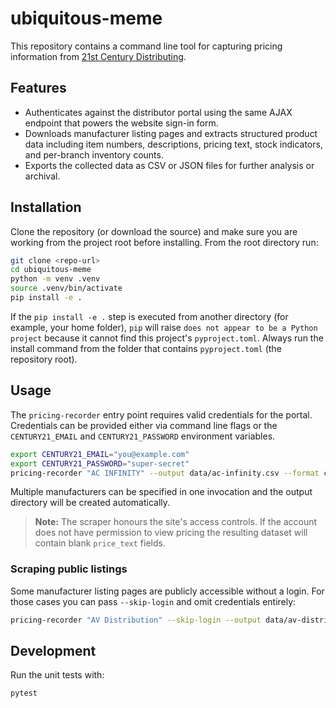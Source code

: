 # ubiquitous-meme

This repository contains a command line tool for capturing pricing information from [21st Century Distributing](https://21stcenturydist.com/).

## Features

- Authenticates against the distributor portal using the same AJAX endpoint that powers the website sign-in form.
- Downloads manufacturer listing pages and extracts structured product data including item numbers, descriptions, pricing text, stock indicators, and per-branch inventory counts.
- Exports the collected data as CSV or JSON files for further analysis or archival.

## Installation

Clone the repository (or download the source) and make sure you are working from the project root before installing. From the root directory run:

```bash
git clone <repo-url>
cd ubiquitous-meme
python -m venv .venv
source .venv/bin/activate
pip install -e .
```

If the `pip install -e .` step is executed from another directory (for example, your home folder), `pip` will raise `does not appear to be a Python project` because it cannot find this project's `pyproject.toml`. Always run the install command from the folder that contains `pyproject.toml` (the repository root).

## Usage

The `pricing-recorder` entry point requires valid credentials for the portal. Credentials can be provided either via command line flags or the `CENTURY21_EMAIL` and `CENTURY21_PASSWORD` environment variables.

```bash
export CENTURY21_EMAIL="you@example.com"
export CENTURY21_PASSWORD="super-secret"
pricing-recorder "AC INFINITY" --output data/ac-infinity.csv --format csv --verbose
```

Multiple manufacturers can be specified in one invocation and the output directory will be created automatically.

> **Note:** The scraper honours the site's access controls. If the account does not have permission to view pricing the resulting dataset will contain blank `price_text` fields.

### Scraping public listings

Some manufacturer listing pages are publicly accessible without a login. For those cases you can pass `--skip-login` and omit credentials entirely:

```bash
pricing-recorder "AV Distribution" --skip-login --output data/av-distribution.csv --format csv --verbose
```

## Development

Run the unit tests with:

```bash
pytest
```
